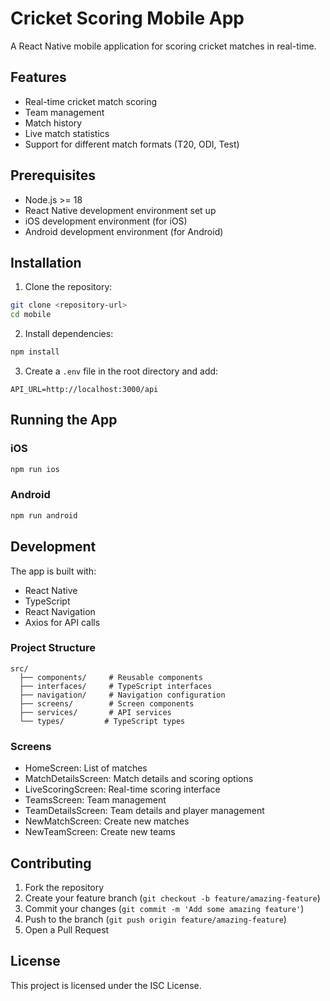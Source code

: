 # Cricket Scoring Mobile App

A React Native mobile application for scoring cricket matches in real-time.

## Features

- Real-time cricket match scoring
- Team management
- Match history
- Live match statistics
- Support for different match formats (T20, ODI, Test)

## Prerequisites

- Node.js >= 18
- React Native development environment set up
- iOS development environment (for iOS)
- Android development environment (for Android)

## Installation

1. Clone the repository:
```bash
git clone <repository-url>
cd mobile
```

2. Install dependencies:
```bash
npm install
```

3. Create a `.env` file in the root directory and add:
```
API_URL=http://localhost:3000/api
```

## Running the App

### iOS

```bash
npm run ios
```

### Android

```bash
npm run android
```

## Development

The app is built with:

- React Native
- TypeScript
- React Navigation
- Axios for API calls

### Project Structure

```
src/
  ├── components/     # Reusable components
  ├── interfaces/     # TypeScript interfaces
  ├── navigation/     # Navigation configuration
  ├── screens/        # Screen components
  ├── services/       # API services
  └── types/         # TypeScript types
```

### Screens

- HomeScreen: List of matches
- MatchDetailsScreen: Match details and scoring options
- LiveScoringScreen: Real-time scoring interface
- TeamsScreen: Team management
- TeamDetailsScreen: Team details and player management
- NewMatchScreen: Create new matches
- NewTeamScreen: Create new teams

## Contributing

1. Fork the repository
2. Create your feature branch (`git checkout -b feature/amazing-feature`)
3. Commit your changes (`git commit -m 'Add some amazing feature'`)
4. Push to the branch (`git push origin feature/amazing-feature`)
5. Open a Pull Request

## License

This project is licensed under the ISC License.
